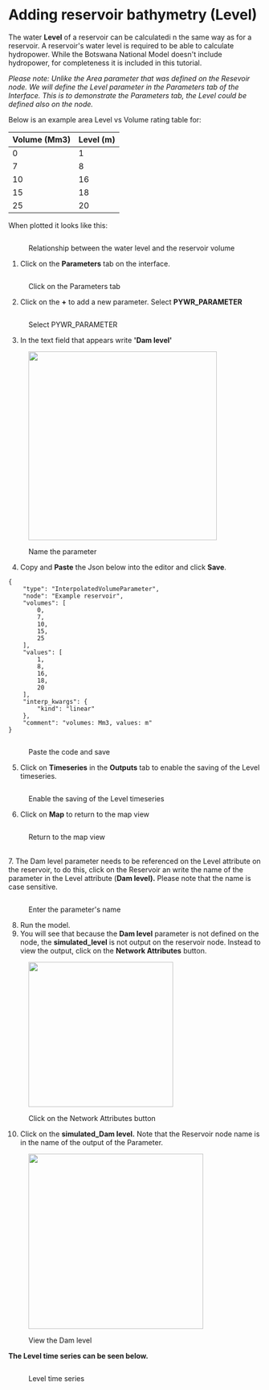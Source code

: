 # Adding reservoir bathymetry (Level)

The water **Level** of a reservoir can be calculatedi n the same way as for a reservoir. A reservoir's water level is required to be able to calculate hydropower. While the Botswana National Model doesn't include hydropower, for completeness it is included in this tutorial.

_Please note: Unlike the Area parameter that was defined on the Resevoir node. We will define the Level parameter in the Parameters tab of the Interface. This is to demonstrate the Parameters tab, the Level could be defined also on the node._

Below is an example area Level vs Volume rating table for:

| Volume (Mm3) | Level (m) |
| ------------ | --------- |
| 0            | 1         |
| 7            | 8         |
| 10           | 16        |
| 15           | 18        |
| 25           | 20        |

When plotted it looks like this:

<figure><img src="../../../.gitbook/assets/image (70).png" alt=""><figcaption><p>Relationship between the water level and the reservoir volume</p></figcaption></figure>

1. Click on the **Parameters** tab on the interface.

<figure><img src="../../../.gitbook/assets/image (116).png" alt=""><figcaption><p>Click on the Parameters tab</p></figcaption></figure>

2. Click on the **+** to add a new parameter. Select **PYWR\_PARAMETER**

<figure><img src="../../../.gitbook/assets/image (77).png" alt=""><figcaption><p>Select PYWR_PARAMETER</p></figcaption></figure>

3. In the text field that appears write **'Dam level'**

<figure><img src="../../../.gitbook/assets/image (73).png" alt="" width="375"><figcaption><p>Name the parameter</p></figcaption></figure>

4. Copy and **Paste** the Json below into the editor and click **Save**.

```
{
	"type": "InterpolatedVolumeParameter",
	"node": "Example reservoir",
	"volumes": [
		0,
		7,
		10,
		15,
		25
	],
	"values": [
		1,
		8,
		16,
		18,
		20
	],
	"interp_kwargs": {
		"kind": "linear"
	},
	"comment": "volumes: Mm3, values: m"
}
```

<figure><img src="../../../.gitbook/assets/image (93).png" alt=""><figcaption><p>Paste the code and save</p></figcaption></figure>

5. Click on **Timeseries** in the **Outputs** tab to enable the saving of the Level timeseries.

<figure><img src="../../../.gitbook/assets/image (94).png" alt=""><figcaption><p>Enable the saving of the Level timeseries</p></figcaption></figure>

6. Click on **Map** to return to the map view

<figure><img src="../../../.gitbook/assets/image (95).png" alt=""><figcaption><p>Return to the map view</p></figcaption></figure>

\
7\.   The Dam level parameter needs to be referenced on the Level attribute on the reservoir, to do this, click on the Reservoir an write the name of the parameter in the Level attribute (**Dam level).** Please note that the name is case sensitive.

<figure><img src="../../../.gitbook/assets/image (121).png" alt=""><figcaption><p>Enter the parameter's name</p></figcaption></figure>

8. Run the model.
9. You will see that because the **Dam level** parameter is not defined on the node, the **simulated\_level** is not output on the reservoir node. Instead to view the output, click on the **Network Attributes** button.

<figure><img src="../../../.gitbook/assets/image (82).png" alt="" width="288"><figcaption><p>Click on the Network Attributes button</p></figcaption></figure>

10. Click on the **simulated\_Dam level.** Note that the Reservoir node name is in the name of the output of the Parameter.

<figure><img src="../../../.gitbook/assets/image (98).png" alt="" width="348"><figcaption><p>View the Dam level</p></figcaption></figure>

**The Level time series can be seen below.**

<figure><img src="../../../.gitbook/assets/image (120).png" alt=""><figcaption><p>Level time series</p></figcaption></figure>
